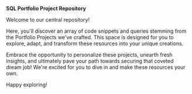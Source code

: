 **SQL Portfolio Project Repository**

Welcome to our central repository! 

Here, you'll discover an array of code snippets and queries stemming from the Portfolio Projects we've crafted. 
This space is designed for you to explore, adapt, and transform these resources into your unique creations. 

Embrace the opportunity to personalize these projects, unearth fresh insights, and ultimately pave your path towards securing that coveted dream job! 
We're excited for you to dive in and make these resources your own. 

Happy exploring!
